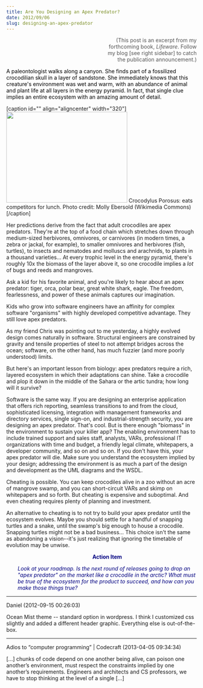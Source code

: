 ```yaml
---
title: Are You Designing an Apex Predator?
date: 2012/09/06
slug: designing-an-apex-predator
---
```


<p style="text-align:right;margin-left:250px;"><span style="color:#555555;">(This post is an excerpt from my forthcoming book, <em>Lifeware</em>. Follow my blog [see right sidebar] to catch the publication announcement.)</span></p>
<p style="text-align:left;"><span style="color:#000000;">A paleontologist walks along a canyon. She finds part of a fossilized crocodilian skull in a layer of sandstone. She immediately knows that this creature's environment was wet and warm, with an abundance of animal and plant life at all layers in the energy pyramid. In fact, that single clue implies an entire ecosystem with an amazing amount of detail.</span></p>


[caption id="" align="aligncenter" width="320"]<a href="http://en.wikipedia.org/wiki/File:SaltwaterCrocodile(%27Maximo%27).jpg"><img src="http://upload.wikimedia.org/wikipedia/commons/thumb/4/43/SaltwaterCrocodile%28%27Maximo%27%29.jpg/320px-SaltwaterCrocodile%28%27Maximo%27%29.jpg" alt="" width="320" height="240" /></a> Crocodylus Porosus: eats competitors for lunch. Photo credit: Molly Ebersold (Wikimedia Commons)[/caption]
<p style="text-align:left;">Her predictions derive from the fact that adult crocodiles are apex predators. They're at the top of a food chain which stretches down through medium-sized herbivores, omnivores, or carnivores (in modern times, a zebra or jackal, for example), to smaller omnivores and herbivores (fish, turtles), to insects and nematodes and molluscs and arachnids, to plants in a thousand varieties... At every trophic level in the energy pyramid, there's roughly 10x the biomass of the layer above it, so one crocodile implies a <em>lot</em> of bugs and reeds and mangroves.</p>
<p style="text-align:left;">Ask a kid for his favorite animal, and you're likely to hear about an apex predator: tiger, orca, polar bear, great white shark, eagle. The freedom, fearlessness, and power of these animals captures our imagination.</p>
<p style="text-align:left;">Kids who grow into software engineers have an affinity for complex software "organisms" with highly developed competitive advantage. They still love apex predators.</p>
<p style="text-align:left;">As my friend Chris was pointing out to me yesterday, a highly evolved design comes naturally in software. Structural engineers are constrained by gravity and tensile properties of steel to not attempt bridges across the ocean; software, on the other hand, has much fuzzier (and more poorly understood) limits.</p>
<p style="text-align:left;">But here's an important lesson from biology: apex predators require a rich, layered ecosystem in which their adaptations can shine. Take a crocodile and plop it down in the middle of the Sahara or the artic tundra; how long will it survive?</p>
<p style="text-align:left;">Software is the same way. If you are designing an enterprise application that offers rich reporting, seamless transitions to and from the cloud, sophisticated licensing, integration with management frameworks and directory services, single sign-on, and industrial-strength security, you are designing an apex predator. That's cool. But is there enough "biomass" in the environment to sustain your killer app? The enabling environment has to include trained support and sales staff, analysts, VARs, professional IT organizations with time and budget, a friendly legal climate, whitepapers, a developer community, and so on and so on. If you don't have this, your apex predator will die. Make sure you understand the ecosystem implied by your design; addressing the environment is as much a part of the design and development as the UML diagrams and the WSDL.</p>
<p style="text-align:left;">Cheating is possible. You can keep crocodiles alive in a zoo without an acre of mangrove swamp, and you can short-circuit VARs and skimp on whitepapers and so forth. But cheating is expensive and suboptimal. And even cheating requires plenty of planning and investment.</p>
<p style="text-align:left;">An alternative to cheating is to not try to build your apex predator until the ecosystem evolves. Maybe you should settle for a handful of snapping turtles and a snake, until the swamp's big enough to house a crocodile. Snapping turtles might not be a bad business... This choice isn't the same as abandoning a vision--it's just realizing that ignoring the timetable of evolution may be unwise.</p>
<p style="padding-left:30px;text-align:center;"><strong><span style="color:#000080;">Action Item</span></strong></p>
<p style="text-align:left;padding-left:30px;"><em><span style="color:#000080;">Look at your roadmap. Is the next round of releases going to drop an "apex predator" on the market like a crocodile in the arctic? What must be true of the ecosystem for the product to succeed, and how can you make those things true?</span></em></p>
<p style="text-align:left;"></p>

---

Daniel (2012-09-15 00:26:03)

Ocean Mist theme -- standard option in wordpress. I think I customized css slightly and added a different header graphic. Everything else is out-of-the-box.

---

Adios to &#8220;computer programming&#8221; | Codecraft (2013-04-05 09:34:34)

[...] chunks of code depend on one another being alive, can poison one another’s environment, must respect the constraints implied by one another’s requirements. Engineers and architects and CS professors, we have to stop thinking at the level of a single [...]